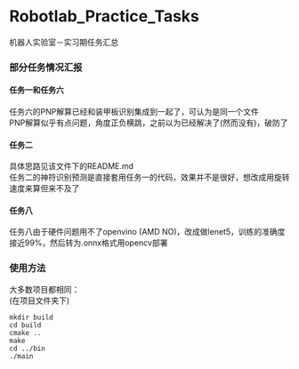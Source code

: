 # Robotlab_Practice_Tasks
机器人实验室－实习期任务汇总

### 部分任务情况汇报
#### 任务一和任务六
任务六的PNP解算已经和装甲板识别集成到一起了，可认为是同一个文件<br>
PNP解算似乎有点问题，角度正负横跳，之前以为已经解决了(然而没有)，破防了<br>
#### 任务二
具体思路见该文件下的README.md<br>
任务二的神符识别预测是直接套用任务一的代码，效果并不是很好，想改成用旋转速度来算但来不及了<br>
#### 任务八
任务八由于硬件问题用不了openvino (AMD NO)，改成做lenet5，训练的准确度接近99%，然后转为.onnx格式用opencv部署<br>

### 使用方法
大多数项目都相同：<br>
(在项目文件夹下) <br>
```
mkdir build
cd build
cmake ..
make
cd ../bin
./main
```
